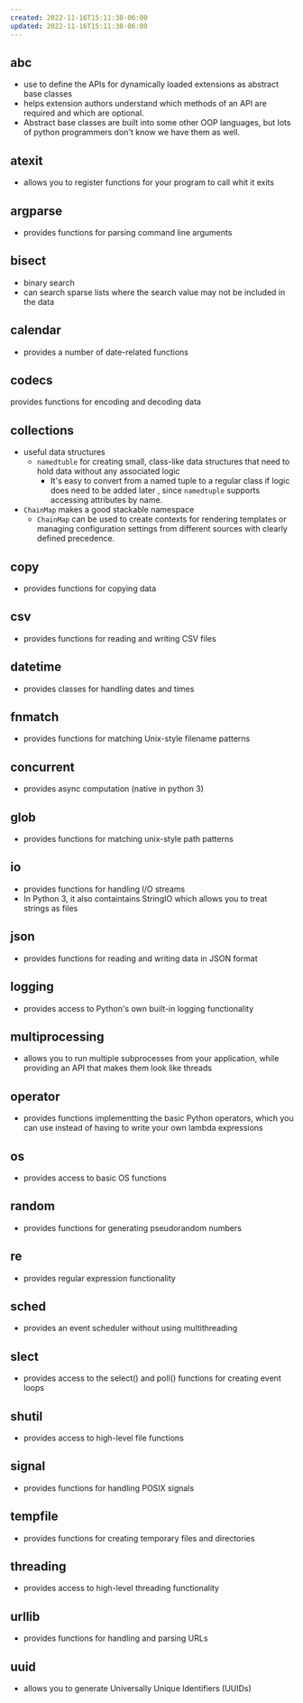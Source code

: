 ```yaml
---
created: 2022-11-16T15:11:30-06:00
updated: 2022-11-16T15:11:30-06:00
---
```

## abc
- use to define the APIs for dynamically loaded extensions as abstract base classes
- helps extension authors understand which methods of an API are required and which are optional.
- Abstract base classes are built into some other OOP languages, but lots of python programmers don't know we have them as well.

## atexit
- allows you to register functions for your program to call whit it exits

## argparse
- provides functions for parsing command line arguments

## bisect
- binary search
- can search sparse lists where the search value may not be included in the data

## calendar
- provides a number of date-related functions

## codecs
provides functions for encoding and decoding data

## collections
- useful data structures
	- `namedtuble` for creating small, class-like data structures that need to hold data without any associated logic
		- It's easy to convert from a named tuple to a regular class if logic does need to be added later , since `namedtuple` supports accessing attributes by name.
- `ChainMap` makes a good stackable namespace
	- `ChainMap` can be used to create contexts for rendering templates or managing configuration settings from different sources with clearly defined precedence.

## copy
- provides functions for copying data

## csv
- provides functions for reading and writing CSV files

## datetime
- provides classes for handling dates and times

## fnmatch
- provides functions for matching Unix-style filename patterns

## concurrent
- provides async computation (native in python 3)

## glob
- provides functions for matching unix-style path patterns

## io
- provides functions for handling I/O streams
- In Python 3, it also containtains StringIO which allows you to treat strings as files

## json 
- provides functions for reading and writing data in JSON format

## logging
- provides access to Python's own built-in logging functionality

## multiprocessing
- allows you to run multiple subprocesses from your application, while providing an API that makes them look like threads

## operator
- provides functions implementting the basic Python operators, which you can use instead of having to write your own lambda expressions

## os
- provides access to basic OS functions

## random
- provides functions for generating pseudorandom numbers

## re
- provides regular expression functionality

## sched
- provides an event scheduler without using multithreading

## slect
- provides access to the select() and poll() functions for creating event loops

## shutil
- provides access to high-level file functions

## signal
- provides functions for handling POSIX signals

## tempfile
- provides functions for creating temporary files and directories

## threading 
- provides access to high-level threading functionality

## urllib
- provides functions for handling and parsing URLs

## uuid
- allows you to generate Universally Unique Identifiers (UUIDs)